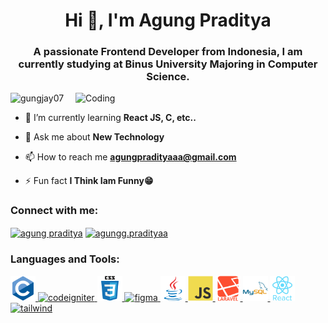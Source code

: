 <h1 align="center">Hi 👋, I'm Agung Praditya</h1>
<h3 align="center">A passionate Frontend Developer from Indonesia, I am currently studying at Binus University Majoring in Computer Science.</h3>
<img align="right" width="400" alt="Coding" src="https://camo.githubusercontent.com/9e6fd269bd679257e2f85d8520ca75fa3bcf3f29fbcee3db65b763ef144cb653/68747470733a2f2f646576746563686e6f7379732e636f6d2f696e7369676874732f77702d636f6e74656e742f75706c6f6164732f323032322f30392f5048502d446576656c6f706572732e676966">

<p align="left"> <img src="https://komarev.com/ghpvc/?username=gungjay07&label=Profile%20views&color=0e75b6&style=flat" alt="gungjay07" /> </p>

- 🌱 I’m currently learning **React JS, C, etc..**

- 💬 Ask me about **New Technology**

- 📫 How to reach me **agungpradityaaa@gmail.com**

- ⚡ Fun fact **I Think Iam Funny😁**

<h3 align="left">Connect with me:</h3>
<p align="left">
<a href="https://www.linkedin.com/in/agungpraditya/" target="blank"><img align="center" src="https://raw.githubusercontent.com/rahuldkjain/github-profile-readme-generator/master/src/images/icons/Social/linked-in-alt.svg" alt="agung praditya" height="30" width="40" /></a>
<a href="https://instagram.com/agungg.pradityaa" target="blank"><img align="center" src="https://raw.githubusercontent.com/rahuldkjain/github-profile-readme-generator/master/src/images/icons/Social/instagram.svg" alt="agungg.pradityaa" height="30" width="40" /></a>
</p>

<h3 align="left">Languages and Tools:</h3>
<p align="left"> <a href="https://www.cprogramming.com/" target="_blank" rel="noreferrer"> <img src="https://raw.githubusercontent.com/devicons/devicon/master/icons/c/c-original.svg" alt="c" width="40" height="40"/> </a> <a href="https://codeigniter.com" target="_blank" rel="noreferrer"> <img src="https://cdn.worldvectorlogo.com/logos/codeigniter.svg" alt="codeigniter" width="40" height="40"/> </a> <a href="https://www.w3schools.com/css/" target="_blank" rel="noreferrer"> <img src="https://raw.githubusercontent.com/devicons/devicon/master/icons/css3/css3-original-wordmark.svg" alt="css3" width="40" height="40"/> </a> <a href="https://www.figma.com/" target="_blank" rel="noreferrer"> <img src="https://www.vectorlogo.zone/logos/figma/figma-icon.svg" alt="figma" width="40" height="40"/> </a> <a href="https://www.java.com" target="_blank" rel="noreferrer"> <img src="https://raw.githubusercontent.com/devicons/devicon/master/icons/java/java-original.svg" alt="java" width="40" height="40"/> </a> <a href="https://developer.mozilla.org/en-US/docs/Web/JavaScript" target="_blank" rel="noreferrer"> <img src="https://raw.githubusercontent.com/devicons/devicon/master/icons/javascript/javascript-original.svg" alt="javascript" width="40" height="40"/> </a> <a href="https://laravel.com/" target="_blank" rel="noreferrer"> <img src="https://raw.githubusercontent.com/devicons/devicon/master/icons/laravel/laravel-plain-wordmark.svg" alt="laravel" width="40" height="40"/> </a> <a href="https://www.mysql.com/" target="_blank" rel="noreferrer"> <img src="https://raw.githubusercontent.com/devicons/devicon/master/icons/mysql/mysql-original-wordmark.svg" alt="mysql" width="40" height="40"/> </a> <a href="https://reactjs.org/" target="_blank" rel="noreferrer"> <img src="https://raw.githubusercontent.com/devicons/devicon/master/icons/react/react-original-wordmark.svg" alt="react" width="40" height="40"/> </a> <a href="https://tailwindcss.com/" target="_blank" rel="noreferrer"> <img src="https://www.vectorlogo.zone/logos/tailwindcss/tailwindcss-icon.svg" alt="tailwind" width="40" height="40"/> </a> </p>


